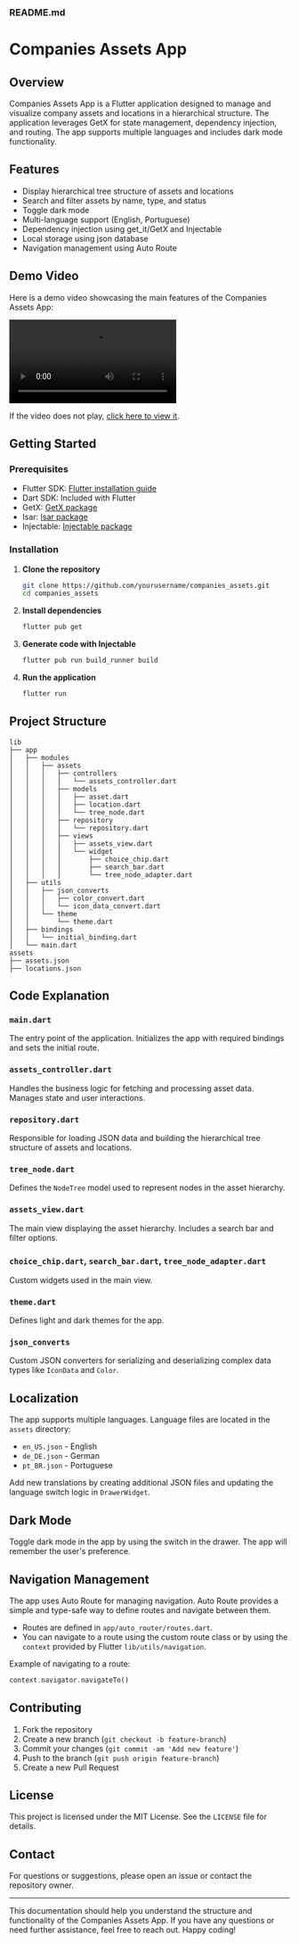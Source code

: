 ### README.md

# Companies Assets App

## Overview

Companies Assets App is a Flutter application designed to manage and visualize company assets and locations in a hierarchical structure. The application leverages GetX for state management, dependency injection, and routing. The app supports multiple languages and includes dark mode functionality.

## Features

- Display hierarchical tree structure of assets and locations
- Search and filter assets by name, type, and status
- Toggle dark mode
- Multi-language support (English, Portuguese)
- Dependency injection using get_it/GetX and Injectable
- Local storage using json database
- Navigation management using Auto Route

## Demo Video

Here is a demo video showcasing the main features of the Companies Assets App:

![Demo Video](assets/demo_video.mp4)

If the video does not play, [click here to view it](assets/demo_video.mp4).

## Getting Started

### Prerequisites

- Flutter SDK: [Flutter installation guide](https://flutter.dev/docs/get-started/install)
- Dart SDK: Included with Flutter
- GetX: [GetX package](https://pub.dev/packages/get)
- Isar: [Isar package](https://pub.dev/packages/isar)
- Injectable: [Injectable package](https://pub.dev/packages/injectable)

### Installation

1. **Clone the repository**

   ```bash
   git clone https://github.com/yourusername/companies_assets.git
   cd companies_assets
   ```

2. **Install dependencies**

   ```bash
   flutter pub get
   ```

3. **Generate code with Injectable**

   ```bash
   flutter pub run build_runner build
   ```

4. **Run the application**

   ```bash
   flutter run
   ```

## Project Structure

```plaintext
lib
├── app
│   ├── modules
│   │   ├── assets
│   │   │   ├── controllers
│   │   │   │   └── assets_controller.dart
│   │   │   ├── models
│   │   │   │   ├── asset.dart
│   │   │   │   ├── location.dart
│   │   │   │   └── tree_node.dart
│   │   │   ├── repository
│   │   │   │   └── repository.dart
│   │   │   ├── views
│   │   │   │   ├── assets_view.dart
│   │   │   │   └── widget
│   │   │   │       ├── choice_chip.dart
│   │   │   │       ├── search_bar.dart
│   │   │   │       └── tree_node_adapter.dart
│   ├── utils
│   │   ├── json_converts
│   │   │   ├── color_convert.dart
│   │   │   └── icon_data_convert.dart
│   │   └── theme
│   │       └── theme.dart
│   ├── bindings
│   │   └── initial_binding.dart
│   └── main.dart
assets
├── assets.json
├── locations.json
```

## Code Explanation

### `main.dart`

The entry point of the application. Initializes the app with required bindings and sets the initial route.

### `assets_controller.dart`

Handles the business logic for fetching and processing asset data. Manages state and user interactions.

### `repository.dart`

Responsible for loading JSON data and building the hierarchical tree structure of assets and locations.

### `tree_node.dart`

Defines the `NodeTree` model used to represent nodes in the asset hierarchy.

### `assets_view.dart`

The main view displaying the asset hierarchy. Includes a search bar and filter options.

### `choice_chip.dart`, `search_bar.dart`, `tree_node_adapter.dart`

Custom widgets used in the main view.

### `theme.dart`

Defines light and dark themes for the app.

### `json_converts`

Custom JSON converters for serializing and deserializing complex data types like `IconData` and `Color`.

## Localization

The app supports multiple languages. Language files are located in the `assets` directory:

- `en_US.json` - English
- `de_DE.json` - German
- `pt_BR.json` - Portuguese

Add new translations by creating additional JSON files and updating the language switch logic in `DrawerWidget`.

## Dark Mode

Toggle dark mode in the app by using the switch in the drawer. The app will remember the user's preference.

## Navigation Management

The app uses Auto Route for managing navigation. Auto Route provides a simple and type-safe way to define routes and navigate between them.

- Routes are defined in `app/auto_router/routes.dart`.
- You can navigate to a route using the custom route class or by using the `context` provided by Flutter `lib/utils/navigation`.

Example of navigating to a route:

```dart
context.navigator.navigateTo()
```

## Contributing

1. Fork the repository
2. Create a new branch (`git checkout -b feature-branch`)
3. Commit your changes (`git commit -am 'Add new feature'`)
4. Push to the branch (`git push origin feature-branch`)
5. Create a new Pull Request

## License

This project is licensed under the MIT License. See the `LICENSE` file for details.

## Contact

For questions or suggestions, please open an issue or contact the repository owner.

---

This documentation should help you understand the structure and functionality of the Companies Assets App. If you have any questions or need further assistance, feel free to reach out. Happy coding!